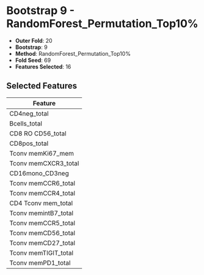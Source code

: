 # Bootstrap 9 - RandomForest_Permutation_Top10%

- **Outer Fold**: 20
- **Bootstrap**: 9
- **Method**: RandomForest_Permutation_Top10%
- **Fold Seed**: 69
- **Features Selected**: 16

## Selected Features

| Feature |
|---------|
| CD4neg_total |
| Bcells_total |
| CD8 RO CD56_total |
| CD8pos_total |
| Tconv memKi67_mem |
| Tconv memCXCR3_total |
| CD16mono_CD3neg |
| Tconv memCCR6_total |
| Tconv memCCR4_total |
| CD4 Tconv mem_total |
| Tconv memintB7_total |
| Tconv memCCR5_total |
| Tconv memCD56_total |
| Tconv memCD27_total |
| Tconv memTIGIT_total |
| Tconv memPD1_total |
